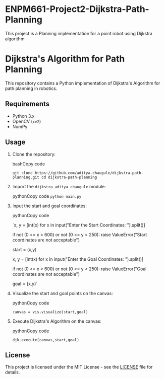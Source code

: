 # ENPM661-Project2-Dijkstra-Path-Planning
This project is a Planning implementation for a point robot using Dijkstra algorithm

Dijkstra's Algorithm for Path Planning
======================================

This repository contains a Python implementation of Dijkstra's Algorithm for path planning in robotics.

Requirements
------------

-   Python 3.x
-   OpenCV (`cv2`)
-   NumPy

Usage
-----

1.  Clone the repository:

    bashCopy code

    `git clone https://github.com/aditya-chaugule/dijkstra-path-planning.git
    cd dijkstra-path-planning`

2.  Import the `dijkstra_aditya_chaugule` module:

    pythonCopy code
`python main.py`

3.  Input the start and goal coordinates:

    pythonCopy code

    `x, y = [int(x) for x in input("Enter the Start Coordinates: ").split()]

    if not (0 <= x < 600) or not (0 <= y < 250):
        raise ValueError("Start coordinates are not acceptable")

    start = (x,y)

    x, y = [int(x) for x in input("Enter the Goal Coordinates: ").split()]

    if not (0 <= x < 600) or not (0 <= y < 250):
        raise ValueError("Goal coordinates are not acceptable")

    goal = (x,y)`

4.  Visualize the start and goal points on the canvas:

    pythonCopy code

    `canvas = vis.visualize(start,goal)`

5.  Execute Dijkstra's Algorithm on the canvas:

    pythonCopy code

    `djk.execute(canvas,start,goal)`

License
-------

This project is licensed under the MIT License - see the [LICENSE](https://chat.openai.com/LICENSE) file for details.
